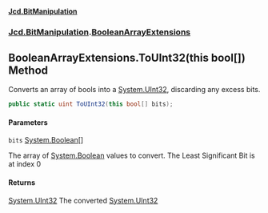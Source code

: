 #### [Jcd.BitManipulation](index 'index')

### [Jcd.BitManipulation](Jcd.BitManipulation 'Jcd.BitManipulation').[BooleanArrayExtensions](Jcd.BitManipulation.BooleanArrayExtensions 'Jcd.BitManipulation.BooleanArrayExtensions')

## BooleanArrayExtensions.ToUInt32(this bool[]) Method

Converts an array of bools into a [System.UInt32](https://docs.microsoft.com/en-us/dotnet/api/System.UInt32 'System.UInt32'), discarding any excess bits.

```csharp
public static uint ToUInt32(this bool[] bits);
```

#### Parameters

<a name='Jcd.BitManipulation.BooleanArrayExtensions.ToUInt32(thisbool[]).bits'></a>

`bits` [System.Boolean](https://docs.microsoft.com/en-us/dotnet/api/System.Boolean 'System.Boolean')[[]](https://docs.microsoft.com/en-us/dotnet/api/System.Array 'System.Array')

The array of [System.Boolean](https://docs.microsoft.com/en-us/dotnet/api/System.Boolean 'System.Boolean') values to convert. The Least Significant Bit is at index 0

#### Returns

[System.UInt32](https://docs.microsoft.com/en-us/dotnet/api/System.UInt32 'System.UInt32')
The converted [System.UInt32](https://docs.microsoft.com/en-us/dotnet/api/System.UInt32 'System.UInt32')